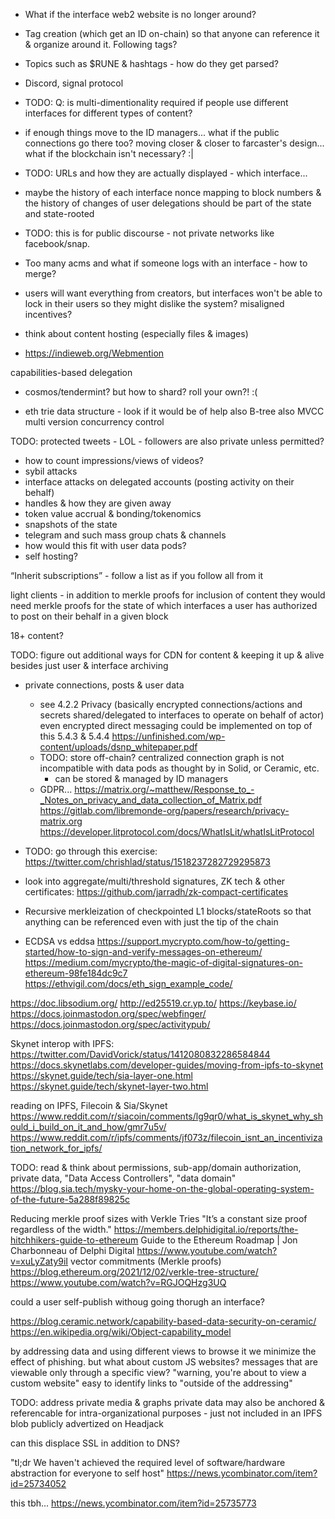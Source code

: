 

- What if the interface web2 website is no longer around?
- Tag creation (which get an ID on-chain) so that anyone can reference it & organize around it. Following tags?
- Topics such as $RUNE & hashtags - how do they get parsed?
- Discord, signal protocol
- TODO: Q: is multi-dimentionality required if people use different interfaces for different types of content?
- if enough things move to the ID managers... what if the public connections go there too? moving closer & closer to farcaster's design... what if the blockchain isn't necessary? :|
- TODO: URLs and how they are actually displayed - which interface...
- maybe the history of each interface nonce mapping to block numbers & the history of changes of user delegations should be part of the state and state-rooted
- TODO: this is for public discourse - not private networks like facebook/snap.
- Too many acms and what if someone logs with an interface - how to merge?


- users will want everything from creators, but interfaces won't be able to lock in their users so they might dislike the system? misaligned incentives?

- think about content hosting (especially files & images)

- https://indieweb.org/Webmention


capabilities-based delegation


- cosmos/tendermint? but how to shard? roll your own?! :(

- eth trie data structure - look if it would be of help
    also B-tree
    also MVCC multi version concurrency control

TODO: protected tweets - LOL - followers are also private unless permitted?

- how to count impressions/views of videos?
- sybil attacks
- interface attacks on delegated accounts (posting activity on their behalf)
- handles & how they are given away
- token value accrual & bonding/tokenomics
- snapshots of the state
- telegram and such mass group chats & channels
- how would this fit with user data pods?
- self hosting?

“Inherit subscriptions” - follow a list as if you follow all from it

light clients - in addition to merkle proofs for inclusion of content they would need merkle proofs for the state of which interfaces a user has authorized to post on their behalf in a given block

18+ content?

TODO: figure out additional ways for CDN for content & keeping it up & alive besides just user & interface archiving

- private connections, posts & user data
    - see 4.2.2 Privacy (basically encrypted connections/actions and secrets shared/delegated to interfaces to operate on behalf of actor)
    even encrypted direct messaging could be implemented on top of this
    5.4.3 & 5.4.4
    https://unfinished.com/wp-content/uploads/dsnp_whitepaper.pdf
    - TODO: store off-chain?
    centralized connection graph is not incompatible with data pods as thought by in Solid, or Ceramic, etc.
        - can be stored & managed by ID managers
    - GDPR...
    https://matrix.org/~matthew/Response_to_-_Notes_on_privacy_and_data_collection_of_Matrix.pdf
    https://gitlab.com/libremonde-org/papers/research/privacy-matrix.org
    https://developer.litprotocol.com/docs/WhatIsLit/whatIsLitProtocol

- TODO: go through this exercise: https://twitter.com/chrishlad/status/1518237282729295873

- look into aggregate/multi/threshold signatures, ZK tech & other certificates:
    https://github.com/jarradh/zk-compact-certificates

- Recursive merkleization of checkpointed L1 blocks/stateRoots so that anything can be referenced even with just the tip of the chain

- ECDSA vs eddsa
https://support.mycrypto.com/how-to/getting-started/how-to-sign-and-verify-messages-on-ethereum/
https://medium.com/mycrypto/the-magic-of-digital-signatures-on-ethereum-98fe184dc9c7
https://ethvigil.com/docs/eth_sign_example_code/



https://doc.libsodium.org/
http://ed25519.cr.yp.to/
https://keybase.io/
https://docs.joinmastodon.org/spec/webfinger/
https://docs.joinmastodon.org/spec/activitypub/



Skynet interop with IPFS:
https://twitter.com/DavidVorick/status/1412080832286584844
https://docs.skynetlabs.com/developer-guides/moving-from-ipfs-to-skynet
https://skynet.guide/tech/sia-layer-one.html
https://skynet.guide/tech/skynet-layer-two.html


reading on IPFS, Filecoin & Sia/Skynet
https://www.reddit.com/r/siacoin/comments/lg9qr0/what_is_skynet_why_should_i_build_on_it_and_how/gmr7u5v/
https://www.reddit.com/r/ipfs/comments/jf073z/filecoin_isnt_an_incentivization_network_for_ipfs/



TODO: read & think about permissions, sub-app/domain authorization, private data, "Data Access Controllers", "data domain"
https://blog.sia.tech/mysky-your-home-on-the-global-operating-system-of-the-future-5a288f89825c


Reducing merkle proof sizes with Verkle Tries
"It’s a constant size proof regardless of the width."
https://members.delphidigital.io/reports/the-hitchhikers-guide-to-ethereum
Guide to the Ethereum Roadmap | Jon Charbonneau of Delphi Digital
https://www.youtube.com/watch?v=xuLyZaty9iI
vector commitments (Merkle proofs)
https://blog.ethereum.org/2021/12/02/verkle-tree-structure/
https://www.youtube.com/watch?v=RGJOQHzg3UQ


could a user self-publish withoug going thorugh an interface?


https://blog.ceramic.network/capability-based-data-security-on-ceramic/
https://en.wikipedia.org/wiki/Object-capability_model



by addressing data and using different views to browse it we minimize the effect of phishing. but what about custom JS websites?
    messages that are viewable only through a specific view?
        "warning, you're about to view a custom website"
    easy to identify links to "outside of the addressing"

TODO: address private media & graphs
    private data may also be anchored & referencable for intra-organizational purposes - just not included in an IPFS blob publicly advertized on Headjack



can this displace SSL in addition to DNS?



"tl;dr We haven't achieved the required level of software/hardware abstraction for everyone to self host"
https://news.ycombinator.com/item?id=25734052

this tbh...
https://news.ycombinator.com/item?id=25735773



